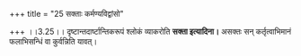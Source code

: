 +++
title = "25 सक्ताः कर्मण्यविद्वांसो"

+++
।।3.25।। दृष्टान्तदार्ष्टान्तिकरूपं श्लोकं व्याकरोति **सक्ता इत्यादिना।**
असक्तः सन् कर्तृत्वाभिमानं फलाभिसन्धिं वा कुर्वन्निति यावत्।
